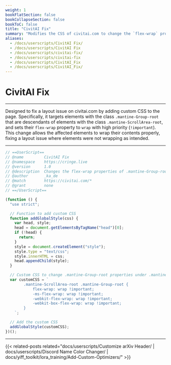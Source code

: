 ```yaml
---
weight: 1
bookFlatSection: false
bookCollapseSection: false
bookToC: false
title: "CivitAI Fix"
summary: "Modifies the CSS of civitai.com to change the `flex-wrap` properties of a specific class."
aliases:
  - /docs/userscripts/CivitAI Fix/
  - /docs/userscripts/CivitAI Fix
  - /docs/userscripts/civitai-fix/
  - /docs/userscripts/civitai-fix
  - /docs/userscripts/CivitAI_Fix
  - /docs/userscripts/CivitAI_Fix/
---
```


<!--markdownlint-disable MD025 MD033 -->

# CivitAI Fix

---

Designed to fix a layout issue on civitai.com by adding custom CSS to the page. Specifically, it targets elements with the class `.mantine-Group-root` that are descendants of elements with the class `.mantine-ScrollArea-root`, and sets their `flex-wrap` property to `wrap` with high priority (`!important`). This change allows the affected elements to wrap their contents properly, fixing a layout issue where elements were not wrapping as intended.

---

```js
// ==UserScript==
// @name         CivitAI Fix
// @namespace    https://cringe.live
// @version      1.0
// @description  Changes the flex-wrap properties of .mantine-Group-root class on civitai.com
// @author       _ka_de
// @match        https://civitai.com/*
// @grant        none
// ==/UserScript==

(function () {
  "use strict";

  // Function to add custom CSS
  function addGlobalStyle(css) {
    var head, style;
    head = document.getElementsByTagName("head")[0];
    if (!head) {
      return;
    }
    style = document.createElement("style");
    style.type = "text/css";
    style.innerHTML = css;
    head.appendChild(style);
  }

  // Custom CSS to change .mantine-Group-root properties under .mantine-ScrollArea-root
  var customCSS = `
        .mantine-ScrollArea-root .mantine-Group-root {
            flex-wrap: wrap !important;
            -ms-flex-wrap: wrap !important;
            -webkit-flex-wrap: wrap !important;
            -webkit-box-flex-wrap: wrap !important;
        }
    `;

  // Add the custom CSS
  addGlobalStyle(customCSS);
})();
```

---

<!--
HUGO_SEARCH_EXCLUDE_START
-->
{{< related-posts related="docs/userscripts/Customize arXiv Header/ | docs/userscripts/Discord Name Color Changer/ | docs/yiff_toolkit/lora_training/Add-Custom-Optimizers/" >}}
<!--
HUGO_SEARCH_EXCLUDE_END
-->
